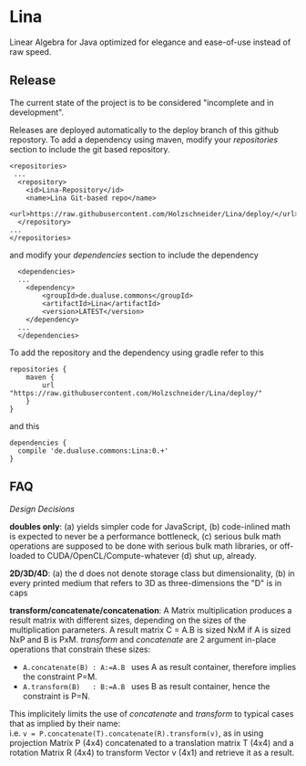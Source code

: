 # Lina
Linear Algebra for Java optimized for elegance and ease-of-use instead of raw speed.

  

Release
-------

The current state of the project is to be considered "incomplete and in development".

Releases are deployed automatically to the deploy branch of this github repostory. 
To add a dependency using maven, modify your *repositories* section to include the git based repository.

	<repositories>
	 ...
	  <repository>
	    <id>Lina-Repository</id>
	    <name>Lina Git-based repo</name>
	    <url>https://raw.githubusercontent.com/Holzschneider/Lina/deploy/</url>
	  </repository>
	...
	</repositories>
	
and modify your *dependencies* section to include the dependency
 
	  <dependencies>
	  ...
	  	<dependency>
	  		<groupId>de.dualuse.commons</groupId>
	  		<artifactId>Lina</artifactId>
	  		<version>LATEST</version>
	  	</dependency>
	  ...
	  </dependencies>



To add the repository and the dependency using gradle refer to this

	repositories {
	    maven {
	        url "https://raw.githubusercontent.com/Holzschneider/Lina/deploy/"
	    }
	}

and this

	dependencies {
	  compile 'de.dualuse.commons:Lina:0.+'
	}

	
FAQ
--------------------

*Design Decisions*

**doubles only**: (a) yields simpler code for JavaScript, (b) code-inlined math is expected to never be a performance bottleneck, (c) serious bulk math operations are supposed to be done with serious bulk math libraries, or off-loaded to CUDA/OpenCL/Compute-whatever (d) shut up, already.

**2D/3D/4D**: (a) the d does not denote storage class but dimensionality, (b) in every printed medium that refers to 3D as three-dimensions the "D" is in caps

**transform/concatenate/concatenation**: A Matrix multiplication produces a result matrix with different sizes, depending on the sizes of the multiplication parameters. A result matrix C = A.B is sized NxM if A is sized NxP and B is PxM. *transform* and *concatenate* are 2 argument in-place operations that constrain these sizes: 

- ``A.concatenate(B) : A:=A.B `` uses A as result container, therefore implies the constraint P=M. 
- ``A.transform(B)   : B:=A.B `` uses B as result container, hence the constraint is P=N. 

This implicitely limits the use of *concatenate* and *transform* to typical cases that as implied by their name:  
i.e. ``v = P.concatenate(T).concatenate(R).transform(v)``, as in using projection Matrix P (4x4) concatenated to a translation matrix T (4x4) and a rotation Matrix R (4x4) to transform Vector v (4x1) and retrieve it as a result.

    
